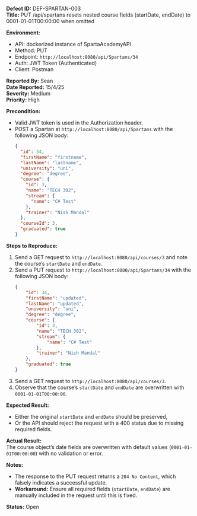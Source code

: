 **Defect ID:** DEF-SPARTAN-003  
**Title:** PUT /api/spartans resets nested course fields (startDate, endDate) to 0001-01-01T00:00:00 when omitted

**Environment:**
- API: dockerized instance of SpartaAcademyAPI
- Method: PUT
- Endpoint: `http://localhost:8080/api/Spartans/34`
- Auth: JWT Token (Authenticated)
- Client: Postman

**Reported By:** Sean  
**Date Reported:** 15/4/25  
**Severity:** Medium  
**Priority:** High

**Precondition:**
- Valid JWT token is used in the Authorization header.
- POST a Spartan at `http://localhost:8080/api/Spartans` with the following JSON body:
    ```json
    {
      "id": 34,
      "firstName": "firstname",
      "lastName": "lastname",
      "university": "uni",
      "degree": "degree",
      "course": {
        "id": 3,
        "name": "TECH 302",
        "stream": {
          "name": "C# Test"
        },
        "trainer": "Nish Mandal"
      },
      "courseId": 3,
      "graduated": true
    }
    ```

**Steps to Reproduce:**
1. Send a GET request to `http://localhost:8080/api/courses/3` and note the course’s `startDate` and `endDate`.
2. Send a PUT request to `http://localhost:8080/api/Spartans/34` with the following JSON body:
    ```json
    {
        "id": 34,
        "firstName": "updated",
        "lastName": "updated",
        "university": "uni",
        "degree": "degree",
        "course": {
            "id": 3,
            "name": "TECH 302",
            "stream": {
                "name": "C# Test"
            },
            "trainer": "Nish Mandal"
        },
        "graduated": true
    }
    ```
3. Send a GET request to `http://localhost:8080/api/courses/3`.
4. Observe that the course’s `startDate` and `endDate` are overwritten with `0001-01-01T00:00:00`.

**Expected Result:**
- Either the original `startDate` and `endDate` should be preserved,
- Or the API should reject the request with a 400 status due to missing required fields.

**Actual Result:**  
The course object’s date fields are overwritten with default values (`0001-01-01T00:00:00`) with no validation or error.

**Notes:**
- The response to the PUT request returns a `204 No Content`, which falsely indicates a successful update.
- **Workaround:** Ensure all required fields (`startDate`, `endDate`) are manually included in the request until this is fixed.

**Status:** Open